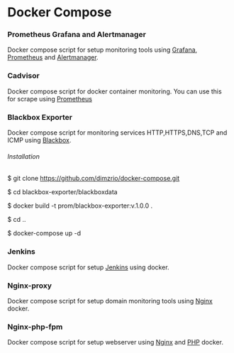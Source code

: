 # Docker Compose

<h3> Prometheus Grafana and Alertmanager </h3>

Docker compose script for setup monitoring tools using [Grafana](https://github.com/grafana/grafana), [Prometheus](https://github.com/prometheus) and [Alertmanager](https://github.com/prometheus/alertmanager).

<h3> Cadvisor </h3>

Docker compose script for docker container monitoring. You can use this for scrape using [Prometheus](https://github.com/prometheus)

<h3> Blackbox Exporter </h3>

Docker compose script for monitoring services  HTTP,HTTPS,DNS,TCP and ICMP using [Blackbox](https://github.com/prometheus/blackbox_exporter).

<h6> Installation</h6>

$ git clone https://github.com/dimzrio/docker-compose.git

$ cd blackbox-exporter/blackboxdata

$ docker build -t prom/blackbox-exporter:v.1.0.0 .

$ cd ..

$ docker-compose up -d

<h3> Jenkins </h3>

Docker compose script for setup [Jenkins](https://jenkins.io) using docker.

<h3> Nginx-proxy </h3>

Docker compose script for setup domain monitoring tools using [Nginx](https://nginx.com) docker.

<h3> Nginx-php-fpm </h3>

Docker compose script for setup webserver using [Nginx](https://nginx.com) and [PHP](https://php-fpm.org/) docker.